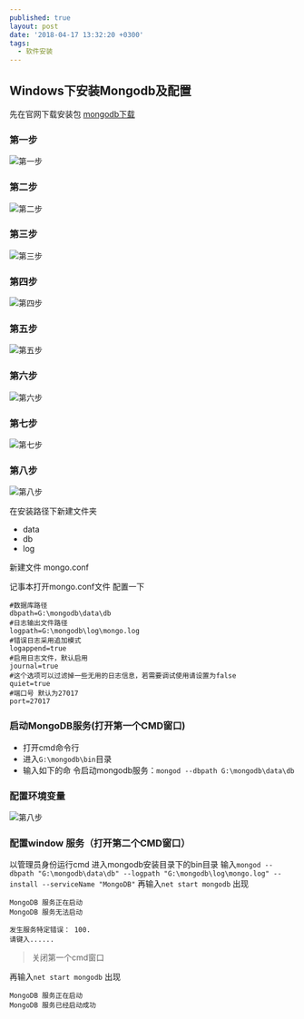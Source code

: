 ```yaml
---
published: true
layout: post
date: '2018-04-17 13:32:20 +0300'
tags:
  - 软件安装
---
```

## Windows下安装Mongodb及配置

先在官网下载安装包
[mongodb下载](https://www.mongodb.com/download-center/community)

### 第一步
![第一步]({{site.baseurl}}/assets/img/demo/201909/2019-09-17_0001.png)

### 第二步
![第二步]({{site.baseurl}}/assets/img/demo/201909/2019-09-17_0002.png)

### 第三步
![第三步]({{site.baseurl}}/assets/img/demo/201909/2019-09-17_0003.png)

### 第四步
![第四步]({{site.baseurl}}/assets/img/demo/201909/2019-09-17_0004.png)

### 第五步
![第五步]({{site.baseurl}}/assets/img/demo/201909/2019-09-17_0005.png)

### 第六步
![第六步]({{site.baseurl}}/assets/img/demo/201909/2019-09-17_0006.png)

### 第七步
![第七步]({{site.baseurl}}/assets/img/demo/201909/2019-09-17_0007.png)

### 第八步
![第八步]({{site.baseurl}}/assets/img/demo/201909/2019-09-17_0008.png)

在安装路径下新建文件夹
- data
 - db
- log

新建文件
mongo.conf

记事本打开mongo.conf文件 配置一下

```
#数据库路径  
dbpath=G:\mongodb\data\db
#日志输出文件路径  
logpath=G:\mongodb\log\mongo.log
#错误日志采用追加模式  
logappend=true  
#启用日志文件，默认启用  
journal=true  
#这个选项可以过滤掉一些无用的日志信息，若需要调试使用请设置为false  
quiet=true  
#端口号 默认为27017  
port=27017
```
### 启动MongoDB服务(打开第一个CMD窗口)

- 打开cmd命令行
- 进入`G:\mongodb\bin`目录
- 输入如下的命
令启动mongodb服务：`mongod --dbpath G:\mongodb\data\db`

### 配置环境变量

![第八步]({{site.baseurl}}/assets/img/demo/201909/2019-09-18_0001.png)

### 配置window 服务（打开第二个CMD窗口）
以管理员身份运行cmd
进入mongodb安装目录下的bin目录
输入`mongod --dbpath "G:\mongodb\data\db" --logpath "G:\mongodb\log\mongo.log" --install --serviceName "MongoDB"`
再输入`net start mongodb`
出现
```
MongoDB 服务正在启动
MongoDB 服务无法启动

发生服务特定错误： 100.
请键入......
```
> 关闭第一个cmd窗口

再输入`net start mongodb`
出现
```
MongoDB 服务正在启动
MongoDB 服务已经启动成功
```